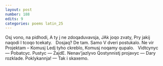 ```yaml
---
layout: post
number: 188
edits: 9
categories: poems latin_25
---
```


Osj vono, na pidhodi,
A ty j ne zdoqaduvavsja,
JAk joqo zvaty,
Pry jakij naqodi
I tcoqo tcekaty.
 
Dosjaq?
De tam.
Samo
V dveri postukalo.
Ne vir
Projektam – 
Komusj
Ledj tyho ckreblo,
Komusj noqamy qupalo.
 
Vidtcynyc —
Pobatcyc.
Pustyc —
ZajdE.
Nenavʼjazlyvo
Qostynnistj projavyc —
Dary rozklade.
Poklykannja! —
Tak i skaxemo.

